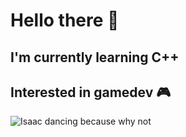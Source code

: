# Hello there 👋
## I'm currently learning C++
## Interested in gamedev 🎮
![Isaac dancing because why not](https://media.tenor.com/QChd-5KLvMgAAAAi/the-binding.gif)

